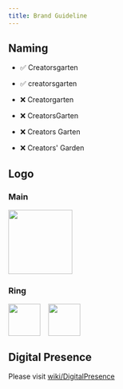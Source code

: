 ```yaml
---
title: Brand Guideline
---
```


## Naming

- ✅ Creatorsgarten
- ✅ creatorsgarten

- ❌ Creatorgarten
- ❌ CreatorsGarten
- ❌ Creators Garten
- ❌ Creators' Garden

## Logo
### Main
<img src="https://creatorsgarten.org/images/creatorsgarten.svg" width="128" />

### Ring
<div style="display: flex; gap: 1rem">
<img src="https://creatorsgarten.org/images/ring.svg" width="64" height="64" />
<img src="https://creatorsgarten.org/images/ring-solid.svg" width="64" height="64" />
</div>

## Digital Presence
Please visit [wiki/DigitalPresence](https://creatorsgarten.org/wiki/DigitalPresence)